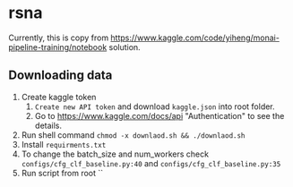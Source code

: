 # rsna
Currently, this is copy from https://www.kaggle.com/code/yiheng/monai-pipeline-training/notebook
solution.

## Downloading data
1. Create kaggle token
   1. `Create new API token` and download `kaggle.json` into root folder.
   2. Go to https://www.kaggle.com/docs/api "Authentication" to see the details.
2. Run shell command `chmod -x downlaod.sh && ./downlaod.sh`
3. Install `requirments.txt`
4. To change the batch_size and num_workers check `configs/cfg_clf_baseline.py:40` and `configs/cfg_clf_baseline.py:35`
5. Run script from root ``